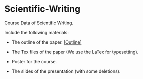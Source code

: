 # Scientific-Writing
Course Data of Scientific Writing.

Include the following materials:

* The outline of the paper. [[Outline]](https://github.com/Hao-Xu-optics/Scientific-Writing/blob/main/%E5%86%99%E4%BD%9C%E6%8F%90%E7%BA%B2.md)

* The Tex files of the paper (We use the LaTex for typesetting).

* Poster for the course.

* The slides of the presentation (with some deletions).
